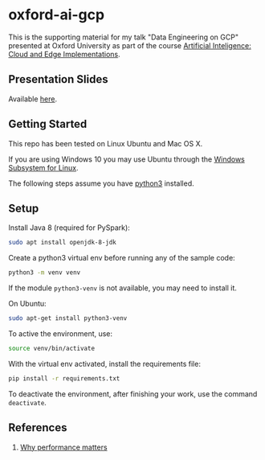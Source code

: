 # oxford-ai-gcp

This is the supporting material for my talk "Data Engineering on GCP" presented at Oxford University as part of the course [Artificial Inteligence: Cloud and Edge Implementations](https://www.conted.ox.ac.uk/courses/artificial-intelligence-cloud-and-edge-implementations).

## Presentation Slides

Available [here](https://docs.google.com/presentation/d/e/2PACX-1vRitdzbQmzKWs0wyneOqN9jfdOwDpWGaVwZJLKAPyKEGmIao3_P0KSwr7uRz6FMvSbuAKnkJoHxzvIa/pub?start=false&loop=false&delayms=3000).

## Getting Started

This repo has been tested on Linux Ubuntu and Mac OS X.

If you are using Windows 10 you may use Ubuntu through the [Windows Subsystem for Linux](https://docs.microsoft.com/en-us/windows/wsl/install-win10).

The following steps assume you have [python3](https://www.python.org/downloads/) installed.

## Setup

Install Java 8 (required for PySpark):

```sh
sudo apt install openjdk-8-jdk
```

Create a python3 virtual env before running any of the sample code:

```sh
python3 -m venv venv
```

If the module `python3-venv` is not available, you may need to install it.

On Ubuntu:

```sh
sudo apt-get install python3-venv
```

To active the environment, use:

```sh
source venv/bin/activate
```

With the virtual env activated, install the requirements file:

```sh
pip install -r requirements.txt
```

To deactivate the environment, after finishing your work, use the command `deactivate`.

## References

1. [Why performance matters](https://developers.google.com/web/fundamentals/performance/why-performance-matters)